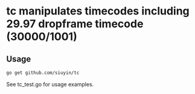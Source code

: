 # tc manipulates timecodes including 29.97 dropframe timecode (30000/1001)

## Usage
```sh
go get github.com/siuyin/tc

```

See tc_test.go for usage examples.
